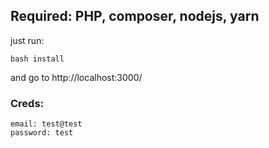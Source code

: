 ## Required: PHP, composer, nodejs, yarn

just run:
```
bash install
```
and go to http://localhost:3000/

### Creds:
```
email: test@test
password: test
```
